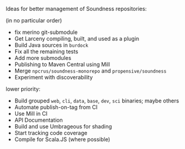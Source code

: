 Ideas for better management of Soundness repositories:

(in no particular order)

- fix merino git-submodule
- Get Larceny compiling, built, and used as a plugin
- Build Java sources in `burdock`
- Fix all the remaining tests
- Add more submodules
- Publishing to Maven Central using Mill
- Merge `npcrus/soundness-monorepo` and `propensive/soundness`
- Experiment with discoverability

lower priority:
- Build grouped `web`, `cli`, `data`, `base`, `dev`, `sci` binaries; maybe others
- Automate publish-on-tag from CI
- Use Mill in CI
- API Documentation
- Build and use Umbrageous for shading
- Start tracking code coverage
- Compile for Scala.JS (where possible)

